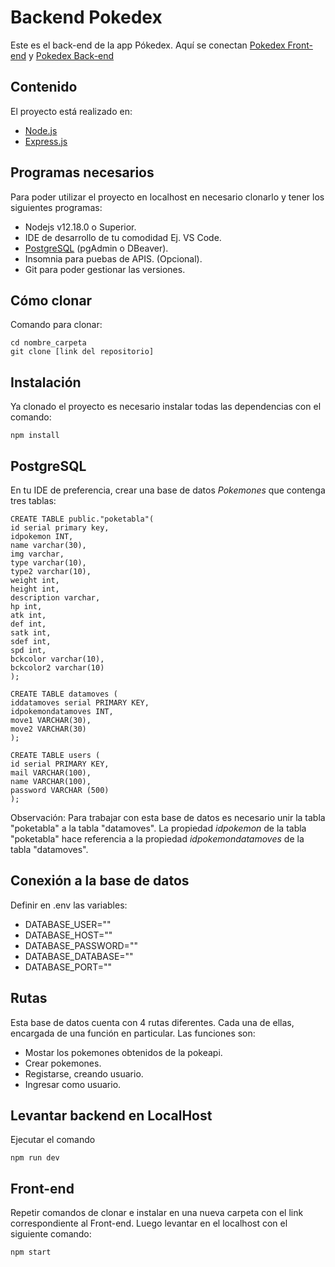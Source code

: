 # Backend Pokedex

Este es el back-end de la app Pókedex. Aquí se conectan [Pokedex Front-end](https://github.com/PilarCiganda/Pokedex.git) y [Pokedex Back-end](https://github.com/javierFernandezF/backendpokemon.git)

## Contenido

El proyecto está realizado en:

- [Node.js](https://nodejs.org/es/)
- [Express.js](https://expressjs.com/es/)

## Programas necesarios

Para poder utilizar el proyecto en localhost en necesario clonarlo y tener los siguientes programas:

- Nodejs v12.18.0 o Superior.
- IDE de desarrollo de tu comodidad Ej. VS Code.
- [PostgreSQL](https://www.postgresql.org/download/) (pgAdmin o DBeaver).
- Insomnia para puebas de APIS. (Opcional).
- Git para poder gestionar las versiones.

## Cómo clonar

Comando para clonar:

```
cd nombre_carpeta
git clone [link del repositorio]

```

## Instalación

Ya clonado el proyecto es necesario instalar todas las dependencias con el comando:

```
npm install

```
## PostgreSQL

En tu IDE de preferencia, crear una base de datos *Pokemones* que contenga tres tablas:

```
CREATE TABLE public."poketabla"(
id serial primary key,
idpokemon INT,
name varchar(30),
img varchar,
type varchar(10),
type2 varchar(10),
weight int,
height int,
description varchar,
hp int,
atk int,
def int,
satk int,
sdef int,
spd int,
bckcolor varchar(10),
bckcolor2 varchar(10)
);

CREATE TABLE datamoves (
iddatamoves serial PRIMARY KEY,
idpokemondatamoves INT,
move1 VARCHAR(30),
move2 VARCHAR(30)
);

CREATE TABLE users (
id serial PRIMARY KEY,
mail VARCHAR(100),
name VARCHAR(100),
password VARCHAR (500)
);

```

Observación: Para trabajar con esta base de datos es necesario unir la tabla "poketabla" a la tabla "datamoves". La propiedad *idpokemon* de la tabla "poketabla" hace referencia a la propiedad *idpokemondatamoves* de la tabla "datamoves".

## Conexión a la base de datos

Definir en .env las variables:

- DATABASE_USER=""
- DATABASE_HOST=""
- DATABASE_PASSWORD=""
- DATABASE_DATABASE=""
- DATABASE_PORT=""

## Rutas

Esta base de datos cuenta con 4 rutas diferentes. Cada una de ellas, encargada de una función en particular. Las funciones son: 
- Mostar los pokemones obtenidos de la pokeapi.
- Crear pokemones.
- Registarse, creando usuario.
- Ingresar como usuario. 

## Levantar backend en LocalHost

Ejecutar el comando

```
npm run dev

```

## Front-end

Repetir comandos de clonar e instalar en una nueva carpeta con el link correspondiente al Front-end. Luego levantar en el localhost con el siguiente comando:

```
npm start

```

